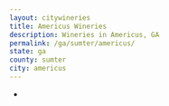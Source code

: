 ```yaml
---
layout: citywineries
title: Americus Wineries
description: Wineries in Americus, GA
permalink: /ga/sumter/americus/
state: ga
county: sumter
city: americus
---
```

-
